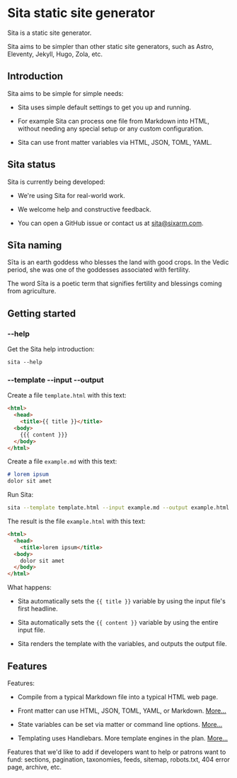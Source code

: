 # Sita static site generator

Sita is a static site generator.

Sita aims to be simpler than other static site generators, such as Astro, Eleventy, Jekyll, Hugo, Zola, etc.


## Introduction


Sita aims to be simple for simple needs:

* Sita uses simple default settings to get you up and running.

* For example Sita can process one file from Markdown into HTML,
  without needing any special setup or any custom configuration.

* Sita can use front matter variables via HTML, JSON, TOML, YAML.


## Sita status

Sita is currently being developed:

* We're using Sita for real-world work.

* We welcome help and constructive feedback.

* You can open a GitHub issue or contact us at sita@sixarm.com.


## Sīta naming

Sīta is an earth goddess who blesses the land with good crops. In the Vedic period, she was one of the goddesses associated with fertility.

The word Sīta is a poetic term that signifies fertility and blessings coming from agriculture.


## Getting started


### --help

Get the Sita help introduction:

```
sita --help
```


### --template --input --output

Create a file `template.html` with this text:

```html
<html>
  <head>
    <title>{{ title }}</title>
  <body>
    {{{ content }}}
  </body>
</html>
```

Create a file `example.md` with this text:

```md
# lorem ipsum
dolor sit amet
```

Run Sita:

```sh
sita --template template.html --input example.md --output example.html
```

The result is the file `example.html` with this text:

```html
<html>
  <head>
    <title>lorem ipsum</title>
  <body>
    dolor sit amet
  </body>
</html>
```

What happens:

* Sita automatically sets the `{{ title }}` variable by using the input file's first headline.

* Sita automatically sets the `{{ content }}` variable by using the entire input file.

* Sita renders the template with the variables, and outputs the output file.
  

## Features

Features:

* Compile from a typical Markdown file into a typical HTML web page.

* Front matter can use HTML, JSON, TOML, YAML, or Markdown. [More…](doc/matter/)

* State variables can be set via matter or command line options. [More…](doc/state/)

* Templating uses Handlebars. More template engines in the plan. [More…](doc/templating/)

Features that we'd like to add if developers want to help or patrons want to fund: sections, pagination, taxonomies, feeds, sitemap, robots.txt, 404 error page, archive, etc.
